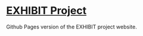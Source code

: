 # [EXHIBIT Project](https://cearamullins.github.io/exhibitproject/index.html)
Github Pages version of the EXHIBIT project website.
